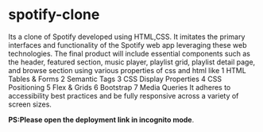 # spotify-clone
Its a clone of Spotify developed using HTML,CSS.
It imitates the primary interfaces and functionality of the Spotify web app leveraging these web technologies. 
The final product will include essential components such as the header, featured section, music player, playlist grid, playlist detail page, and browse section using various properties of css and html like
1 HTML Tables & Forms
2 Semantic Tags
3 CSS Display Properties
4 CSS Positioning
5 Flex & Grids
6 Bootstrap
7 Media Queries
It adheres to accessibility best practices and be fully responsive across a variety of screen sizes.

**PS:Please open the deployment link in incognito mode**.
